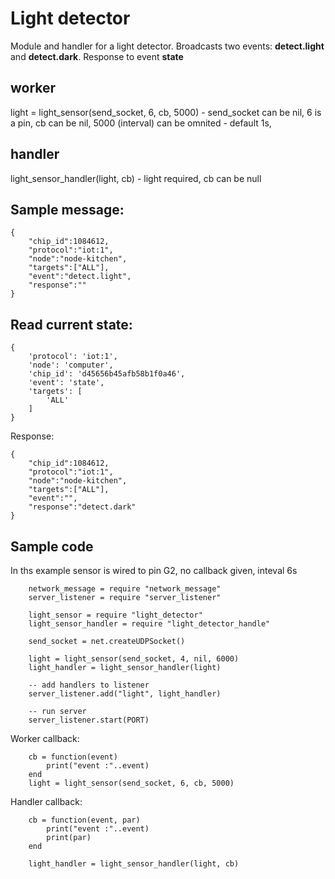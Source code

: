 # Light detector

Module and handler for a light detector. Broadcasts two events: **detect.light** and **detect.dark**.
Response to event **state**

## worker

light = light_sensor(send_socket, 6, cb, 5000) - send_socket can be nil, 6 is a pin,  cb can be nil, 5000 (interval) can be omnited - default 1s,

## handler

light_sensor_handler(light, cb) - light required, cb can be null


## Sample message:

    {
        "chip_id":1084612,
        "protocol":"iot:1",
        "node":"node-kitchen",
        "targets":["ALL"],
        "event":"detect.light",
        "response":""
    }

## Read current state:

    {
        'protocol': 'iot:1',
        'node': 'computer',
        'chip_id': 'd45656b45afb58b1f0a46',
        'event': 'state',
        'targets': [
            'ALL'
        ]
    }
    
Response:
    
    {
        "chip_id":1084612,
        "protocol":"iot:1",
        "node":"node-kitchen",
        "targets":["ALL"],
        "event":"",
        "response":"detect.dark"
    }


## Sample code

In ths example sensor is wired to pin G2, no callback given, inteval 6s

        network_message = require "network_message"
        server_listener = require "server_listener"
        
        light_sensor = require "light_detector"
        light_sensor_handler = require "light_detector_handle"
        
        send_socket = net.createUDPSocket() 
        
        light = light_sensor(send_socket, 4, nil, 6000)
        light_handler = light_sensor_handler(light)
        
        -- add handlers to listener
        server_listener.add("light", light_handler)

        -- run server
        server_listener.start(PORT)


Worker callback:

        cb = function(event)
            print("event :"..event)
        end
        light = light_sensor(send_socket, 6, cb, 5000)

Handler callback:
        
        cb = function(event, par)
            print("event :"..event)
            print(par)
        end
        
        light_handler = light_sensor_handler(light, cb)
